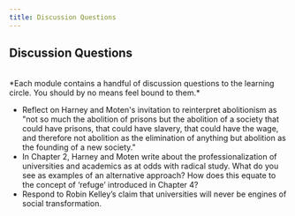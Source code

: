 ```yaml
---
title: Discussion Questions
---
```


## Discussion Questions
<br>
*Each module contains a handful of discussion questions to the learning circle. You should by no means feel bound to them.*

*   Reflect on Harney and Moten's invitation to reinterpret abolitionism as "not so much the abolition of prisons but the abolition of a society that could have prisons, that could have slavery, that could have the wage, and therefore not abolition as the elimination of anything but abolition as the founding of a new society." 
*   In Chapter 2, Harney and Moten write about the professionalization of universities and academics as at odds with radical study. What do you see as examples of an alternative approach? How does this equate to the concept of ‘refuge’ introduced in Chapter 4?
*   Respond to Robin Kelley’s claim that universities will never be engines of social transformation.
